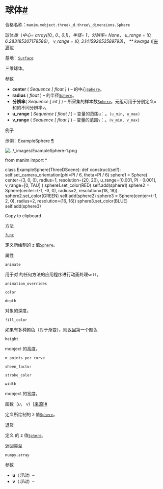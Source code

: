 # 球体[#](#sphere "此标题的固定链接")

合格名称：`manim.mobject.three\_d.three\_dimensions.Sphere`

球体*类*（_中心= array(\[0., 0., 0.\])_，_半径= 1_，_分辨率= None_， _u_range = (0, 6.283185307179586)_， _v_range = (0, 3.141592653589793)_， _\*\* kwargs_ )[\[来源\]](../_modules/manim/mobject/three_d/three_dimensions.html#Sphere)[#](#manim.mobject.three_d.three_dimensions.Sphere "此定义的固定链接")

基地：[`Surface`](manim.mobject.three_d.three_dimensions.Surface.html#manim.mobject.three_d.three_dimensions.Surface "manim.mobject. Three_d. Three_dimensions.Surface")

三维球体。

参数

- **center** ( _Sequence_ _\[_ _float_ _\]_ ) – 的中心[`Sphere`](#manim.mobject.three_d.three_dimensions.Sphere "manim.mobject. Three_d. Three_dimensions.Sphere")。
- **radius** ( _float_ ) – 的半径[`Sphere`](#manim.mobject.three_d.three_dimensions.Sphere "manim.mobject. Three_d. Three_dimensions.Sphere")。
- **分辨率**( _Sequence_ _\[_ _int_ _\]_ ) – 所采集的样本数[`Sphere`](#manim.mobject.three_d.three_dimensions.Sphere "manim.mobject. Three_d. Three_dimensions.Sphere")。元组可用于分别定义`u`和的不同分辨率`v`。
- **u_range** ( _Sequence_ _\[_ _float_ _\]_ ) – 变量的范围`u`：。`(u_min, u_max)`
- **v_range** ( _Sequence_ _\[_ _float_ _\]_ ) – 变量的范围`v`：。`(v_min, v_max)`

例子

示例：ExampleSphere [¶](#examplesphere)

![../_images/ExampleSphere-1.png](../_images/ExampleSphere-1.png)

from manim import \*

class ExampleSphere(ThreeDScene):
def construct(self):
self.set_camera_orientation(phi=PI / 6, theta=PI / 6)
sphere1 = Sphere(
center=(3, 0, 0),
radius=1,
resolution=(20, 20),
u_range=\[0.001, PI - 0.001\],
v_range=\[0, TAU\]
)
sphere1.set_color(RED)
self.add(sphere1)
sphere2 = Sphere(center=(-1, -3, 0), radius=2, resolution=(18, 18))
sphere2.set_color(GREEN)
self.add(sphere2)
sphere3 = Sphere(center=(-1, 2, 0), radius=2, resolution=(16, 16))
sphere3.set_color(BLUE)
self.add(sphere3)

Copy to clipboard

方法

[`func`](#manim.mobject.three_d.three_dimensions.Sphere.func "manim.mobject. Three_d. Three_dimensions.Sphere.func")

定义所绘制的 z 值[`Sphere`](#manim.mobject.three_d.three_dimensions.Sphere "manim.mobject. Three_d. Three_dimensions.Sphere")。

属性

`animate`

用于对 的任何方法的应用程序进行动画处理`self`。

`animation_overrides`

`color`

`depth`

对象的深度。

`fill_color`

如果有多种颜色（对于渐变），则返回第一个颜色

`height`

mobject 的高度。

`n_points_per_curve`

`sheen_factor`

`stroke_color`

`width`

mobject 的宽度。

函数（_u_， _v_）[\[来源\]](../_modules/manim/mobject/three_d/three_dimensions.html#Sphere.func)[#](#manim.mobject.three_d.three_dimensions.Sphere.func "此定义的固定链接")

定义所绘制的 z 值[`Sphere`](#manim.mobject.three_d.three_dimensions.Sphere "manim.mobject. Three_d. Three_dimensions.Sphere")。

退货

定义 的 z 值[`Sphere`](#manim.mobject.three_d.three_dimensions.Sphere "manim.mobject. Three_d. Three_dimensions.Sphere")。

返回类型

`numpy.array`

参数

- **u**（_浮动_）–
- **v**（_浮动_）–
